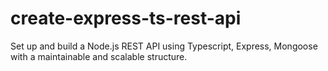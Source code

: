 # create-express-ts-rest-api
Set up and build a Node.js REST API using Typescript, Express, Mongoose with a maintainable and scalable structure.

